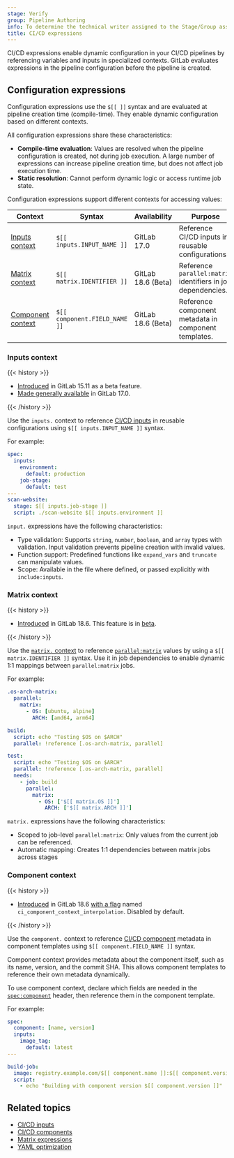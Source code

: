 ```yaml
---
stage: Verify
group: Pipeline Authoring
info: To determine the technical writer assigned to the Stage/Group associated with this page, see https://handbook.gitlab.com/handbook/product/ux/technical-writing/#assignments
title: CI/CD expressions
---
```


CI/CD expressions enable dynamic configuration in your CI/CD pipelines by referencing variables and inputs in specialized contexts.
GitLab evaluates expressions in the pipeline configuration before the pipeline is created.

## Configuration expressions

Configuration expressions use the `$[[ ]]` syntax and are evaluated at pipeline creation time (compile-time).
They enable dynamic configuration based on different contexts.

All configuration expressions share these characteristics:

- **Compile-time evaluation**: Values are resolved when the pipeline configuration is created,
  not during job execution. A large number of expressions can increase pipeline creation time,
  but does not affect job execution time.
- **Static resolution**: Cannot perform dynamic logic or access runtime job state.

Configuration expressions support different contexts for accessing values:

| Context                                 | Syntax                        | Availability       | Purpose |
|-----------------------------------------|-------------------------------|--------------------|---------|
| [Inputs context](#inputs-context)       | `$[[ inputs.INPUT_NAME ]]`    | GitLab 17.0        | Reference CI/CD inputs in reusable configurations. |
| [Matrix context](#matrix-context)       | `$[[ matrix.IDENTIFIER ]]`    | GitLab 18.6 (Beta) | Reference `parallel:matrix` identifiers in job dependencies. |
| [Component context](#component-context) | `$[[ component.FIELD_NAME ]]` | GitLab 18.6 (Beta) | Reference component metadata in component templates. |

### Inputs context

{{< history >}}

- [Introduced](https://gitlab.com/gitlab-org/gitlab/-/issues/391331) in GitLab 15.11 as a beta feature.
- [Made generally available](https://gitlab.com/gitlab-com/www-gitlab-com/-/merge_requests/134062) in GitLab 17.0.

{{< /history >}}

Use the `inputs.` context to reference [CI/CD inputs](../inputs/_index.md) in reusable configurations
using `$[[ inputs.INPUT_NAME ]]` syntax.

For example:

```yaml
spec:
  inputs:
    environment:
      default: production
    job-stage:
      default: test
---
scan-website:
  stage: $[[ inputs.job-stage ]]
  script: ./scan-website $[[ inputs.environment ]]
```

`input.` expressions have the following characteristics:

- Type validation: Supports `string`, `number`, `boolean`, and `array` types with validation.
  Input validation prevents pipeline creation with invalid values.
- Function support: Predefined functions like `expand_vars` and `truncate` can manipulate values.
- Scope: Available in the file where defined, or passed explicitly with `include:inputs`.

### Matrix context

{{< history >}}

- [Introduced](https://gitlab.com/gitlab-org/gitlab/-/issues/423553) in GitLab 18.6. This feature is in [beta](../../policy/development_stages_support.md#beta).

{{< /history >}}

Use the [`matrix.` context](matrix_expressions.md) to reference [`parallel:matrix`](_index.md#parallelmatrix)
values by using a `$[[ matrix.IDENTIFIER ]]` syntax. Use it in job dependencies to enable
dynamic 1:1 mappings between `parallel:matrix` jobs.

For example:

```yaml
.os-arch-matrix:
  parallel:
    matrix:
      - OS: [ubuntu, alpine]
        ARCH: [amd64, arm64]

build:
  script: echo "Testing $OS on $ARCH"
  parallel: !reference [.os-arch-matrix, parallel]

test:
  script: echo "Testing $OS on $ARCH"
  parallel: !reference [.os-arch-matrix, parallel]
  needs:
    - job: build
      parallel:
        matrix:
          - OS: ['$[[ matrix.OS ]]']
            ARCH: ['$[[ matrix.ARCH ]]']
```

`matrix.` expressions have the following characteristics:

- Scoped to job-level `parallel:matrix`: Only values from the current job can be referenced.
- Automatic mapping: Creates 1:1 dependencies between matrix jobs across stages

### Component context

{{< history >}}

- [Introduced](https://gitlab.com/gitlab-org/gitlab/-/issues/438275) in GitLab 18.6 [with a flag](../../administration/feature_flags/_index.md) named `ci_component_context_interpolation`. Disabled by default.

{{< /history >}}

Use the `component.` context to reference [CI/CD component](../components/_index.md) metadata
in component templates using `$[[ component.FIELD_NAME ]]` syntax.

Component context provides metadata about the component itself, such as its name, version,
and the commit SHA. This allows component templates to reference their own metadata dynamically.

To use component context, declare which fields are needed in the [`spec:component`](_index.md#speccomponent)
header, then reference them in the component template.

For example:

```yaml
spec:
  component: [name, version]
  inputs:
    image_tag:
      default: latest
---

build-job:
  image: registry.example.com/$[[ component.name ]]:$[[ component.version ]]
  script:
    - echo "Building with component version $[[ component.version ]]"
```

## Related topics

- [CI/CD inputs](../inputs/_index.md)
- [CI/CD components](../components/_index.md)
- [Matrix expressions](matrix_expressions.md)
- [YAML optimization](yaml_optimization.md)
